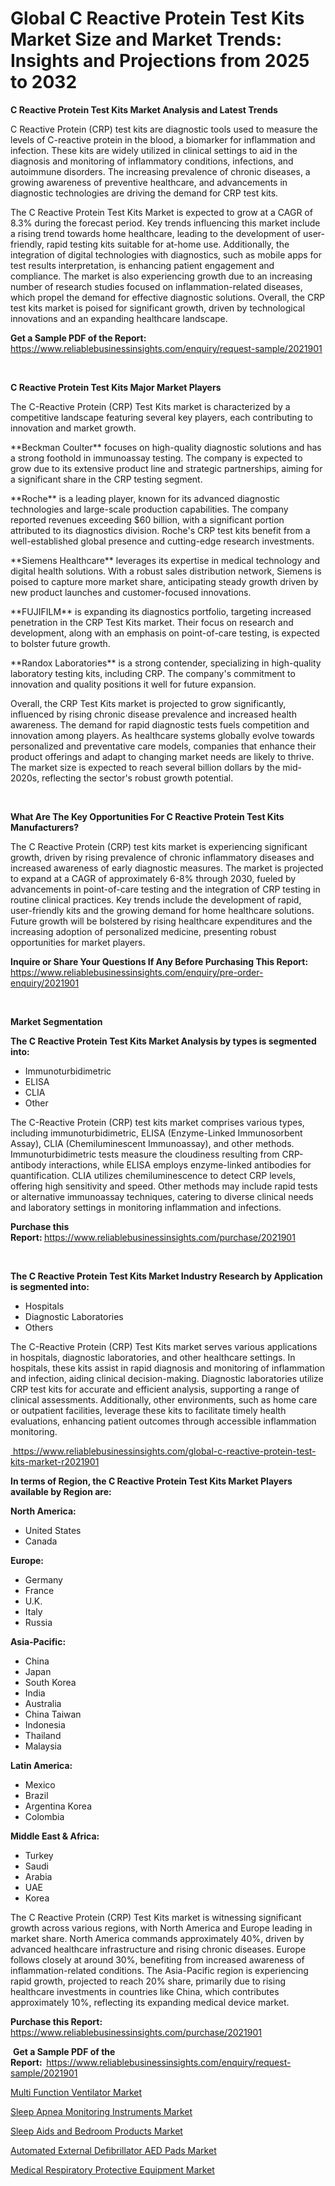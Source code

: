 <p><h1>Global C Reactive Protein Test Kits Market Size and Market Trends: Insights and Projections from 2025 to 2032</h1></p><p><strong>C Reactive Protein Test Kits Market Analysis and Latest Trends</strong></p>
<p><p>C Reactive Protein (CRP) test kits are diagnostic tools used to measure the levels of C-reactive protein in the blood, a biomarker for inflammation and infection. These kits are widely utilized in clinical settings to aid in the diagnosis and monitoring of inflammatory conditions, infections, and autoimmune disorders. The increasing prevalence of chronic diseases, a growing awareness of preventive healthcare, and advancements in diagnostic technologies are driving the demand for CRP test kits.</p><p>The C Reactive Protein Test Kits Market is expected to grow at a CAGR of 8.3% during the forecast period. Key trends influencing this market include a rising trend towards home healthcare, leading to the development of user-friendly, rapid testing kits suitable for at-home use. Additionally, the integration of digital technologies with diagnostics, such as mobile apps for test results interpretation, is enhancing patient engagement and compliance. The market is also experiencing growth due to an increasing number of research studies focused on inflammation-related diseases, which propel the demand for effective diagnostic solutions. Overall, the CRP test kits market is poised for significant growth, driven by technological innovations and an expanding healthcare landscape.</p></p>
<p><strong>Get a Sample PDF of the Report:&nbsp;</strong> <a href="https://www.reliablebusinessinsights.com/enquiry/request-sample/2021901?utm_campaign=115&utm_medium=2&utm_source=Github&utm_content=ia&utm_term=29032025&utm_id=c-reactive-protein-test-kits">https://www.reliablebusinessinsights.com/enquiry/request-sample/2021901</a></p>
<p>&nbsp;</p>
<p><strong>C Reactive Protein Test Kits Major Market Players</strong></p>
<p><p>The C-Reactive Protein (CRP) Test Kits market is characterized by a competitive landscape featuring several key players, each contributing to innovation and market growth.</p><p>**Beckman Coulter** focuses on high-quality diagnostic solutions and has a strong foothold in immunoassay testing. The company is expected to grow due to its extensive product line and strategic partnerships, aiming for a significant share in the CRP testing segment.</p><p>**Roche** is a leading player, known for its advanced diagnostic technologies and large-scale production capabilities. The company reported revenues exceeding $60 billion, with a significant portion attributed to its diagnostics division. Roche's CRP test kits benefit from a well-established global presence and cutting-edge research investments.</p><p>**Siemens Healthcare** leverages its expertise in medical technology and digital health solutions. With a robust sales distribution network, Siemens is poised to capture more market share, anticipating steady growth driven by new product launches and customer-focused innovations.</p><p>**FUJIFILM** is expanding its diagnostics portfolio, targeting increased penetration in the CRP Test Kits market. Their focus on research and development, along with an emphasis on point-of-care testing, is expected to bolster future growth.</p><p>**Randox Laboratories** is a strong contender, specializing in high-quality laboratory testing kits, including CRP. The company's commitment to innovation and quality positions it well for future expansion.</p><p>Overall, the CRP Test Kits market is projected to grow significantly, influenced by rising chronic disease prevalence and increased health awareness. The demand for rapid diagnostic tests fuels competition and innovation among players. As healthcare systems globally evolve towards personalized and preventative care models, companies that enhance their product offerings and adapt to changing market needs are likely to thrive. The market size is expected to reach several billion dollars by the mid-2020s, reflecting the sector's robust growth potential.</p></p>
<p>&nbsp;</p>
<p><strong>What Are The Key Opportunities For C Reactive Protein Test Kits Manufacturers?</strong></p>
<p><p>The C Reactive Protein (CRP) test kits market is experiencing significant growth, driven by rising prevalence of chronic inflammatory diseases and increased awareness of early diagnostic measures. The market is projected to expand at a CAGR of approximately 6-8% through 2030, fueled by advancements in point-of-care testing and the integration of CRP testing in routine clinical practices. Key trends include the development of rapid, user-friendly kits and the growing demand for home healthcare solutions. Future growth will be bolstered by rising healthcare expenditures and the increasing adoption of personalized medicine, presenting robust opportunities for market players.</p></p>
<p><strong>Inquire or Share Your Questions If Any Before Purchasing This Report:</strong> <a href="https://www.reliablebusinessinsights.com/enquiry/pre-order-enquiry/2021901?utm_campaign=115&utm_medium=2&utm_source=Github&utm_content=ia&utm_term=29032025&utm_id=c-reactive-protein-test-kits">https://www.reliablebusinessinsights.com/enquiry/pre-order-enquiry/2021901</a></p>
<p>&nbsp;</p>
<p><strong>Market Segmentation</strong></p>
<p><strong>The C Reactive Protein Test Kits Market Analysis by types is segmented into:</strong></p>
<p><ul><li>Immunoturbidimetric</li><li>ELISA</li><li>CLIA</li><li>Other</li></ul></p>
<p><p>The C-Reactive Protein (CRP) test kits market comprises various types, including immunoturbidimetric, ELISA (Enzyme-Linked Immunosorbent Assay), CLIA (Chemiluminescent Immunoassay), and other methods. Immunoturbidimetric tests measure the cloudiness resulting from CRP-antibody interactions, while ELISA employs enzyme-linked antibodies for quantification. CLIA utilizes chemiluminescence to detect CRP levels, offering high sensitivity and speed. Other methods may include rapid tests or alternative immunoassay techniques, catering to diverse clinical needs and laboratory settings in monitoring inflammation and infections.</p></p>
<p><strong>Purchase this Report:&nbsp;</strong><a href="https://www.reliablebusinessinsights.com/purchase/2021901?utm_campaign=115&utm_medium=2&utm_source=Github&utm_content=ia&utm_term=29032025&utm_id=c-reactive-protein-test-kits">https://www.reliablebusinessinsights.com/purchase/2021901</a></p>
<p>&nbsp;</p>
<p><strong>The C Reactive Protein Test Kits Market Industry Research by Application is segmented into:</strong></p>
<p><ul><li>Hospitals</li><li>Diagnostic Laboratories</li><li>Others</li></ul></p>
<p><p>The C-Reactive Protein (CRP) Test Kits market serves various applications in hospitals, diagnostic laboratories, and other healthcare settings. In hospitals, these kits assist in rapid diagnosis and monitoring of inflammation and infection, aiding clinical decision-making. Diagnostic laboratories utilize CRP test kits for accurate and efficient analysis, supporting a range of clinical assessments. Additionally, other environments, such as home care or outpatient facilities, leverage these kits to facilitate timely health evaluations, enhancing patient outcomes through accessible inflammation monitoring.</p></p>
<p><a href="https://www.reliablebusinessinsights.com/global-c-reactive-protein-test-kits-market-r2021901?utm_campaign=115&utm_medium=2&utm_source=Github&utm_content=ia&utm_term=29032025&utm_id=c-reactive-protein-test-kits">&nbsp;https://www.reliablebusinessinsights.com/global-c-reactive-protein-test-kits-market-r2021901</a></p>
<p><strong>In terms of Region, the C Reactive Protein Test Kits Market Players available by Region are:</strong></p>
<p>
    <p> <strong> North America: </strong>
        <ul>
            <li>United States</li>
            <li>Canada</li>
        </ul>
        </p> 
    <p> <strong> Europe: </strong>
        <ul>
            <li>Germany</li>
            <li>France</li>
            <li>U.K.</li>
            <li>Italy</li>
            <li>Russia</li>
        </ul>
        </p> 
    <p> <strong> Asia-Pacific: </strong>
        <ul>
            <li>China</li>
            <li>Japan</li>
            <li>South Korea</li>
            <li>India</li>
            <li>Australia</li>
            <li>China Taiwan</li>
            <li>Indonesia</li>
            <li>Thailand</li>
            <li>Malaysia</li>
        </ul>
        </p> 
    <p> <strong> Latin America: </strong>
        <ul>
            <li>Mexico</li>
            <li>Brazil</li>
            <li>Argentina Korea</li>
            <li>Colombia</li>
        </ul>
        </p> 
    <p> <strong> Middle East & Africa: </strong>
        <ul>
            <li>Turkey</li>
            <li>Saudi</li>
            <li>Arabia</li>
            <li>UAE</li>
            <li>Korea</li>
        </ul>
    </p>
    </p>
<p><p>The C Reactive Protein (CRP) Test Kits market is witnessing significant growth across various regions, with North America and Europe leading in market share. North America commands approximately 40%, driven by advanced healthcare infrastructure and rising chronic diseases. Europe follows closely at around 30%, benefiting from increased awareness of inflammation-related conditions. The Asia-Pacific region is experiencing rapid growth, projected to reach 20% share, primarily due to rising healthcare investments in countries like China, which contributes approximately 10%, reflecting its expanding medical device market.</p></p>
<p><strong>Purchase this Report: </strong><a href="https://www.reliablebusinessinsights.com/purchase/2021901?utm_campaign=115&utm_medium=2&utm_source=Github&utm_content=ia&utm_term=29032025&utm_id=c-reactive-protein-test-kits">https://www.reliablebusinessinsights.com/purchase/2021901</a></p>
<p>&nbsp;<strong>Get a Sample PDF of the Report:&nbsp;&nbsp;</strong><a href="https://www.reliablebusinessinsights.com/enquiry/request-sample/2021901?utm_campaign=115&utm_medium=2&utm_source=Github&utm_content=ia&utm_term=29032025&utm_id=c-reactive-protein-test-kits">https://www.reliablebusinessinsights.com/enquiry/request-sample/2021901</a></p>
<p><strong></strong></p>
<p><p><a href="https://github.com/reeseberro3j/Market-Research-Report-List-1/blob/main/multi-function-ventilator-market.md?utm_campaign=115&utm_medium=2&utm_source=Github&utm_content=ia&utm_term=29032025&utm_id=c-reactive-protein-test-kits">Multi Function Ventilator Market</a></p><p><a href="https://github.com/rocicbenton/Market-Research-Report-List-1/blob/main/sleep-apnea-monitoring-instruments-market.md?utm_campaign=115&utm_medium=2&utm_source=Github&utm_content=ia&utm_term=29032025&utm_id=c-reactive-protein-test-kits">Sleep Apnea Monitoring Instruments Market</a></p><p><a href="https://github.com/billejuman43/Market-Research-Report-List-1/blob/main/sleep-aids-and-bedroom-products-market.md?utm_campaign=115&utm_medium=2&utm_source=Github&utm_content=ia&utm_term=29032025&utm_id=c-reactive-protein-test-kits">Sleep Aids and Bedroom Products Market</a></p><p><a href="https://github.com/tahjaylestro/Market-Research-Report-List-1/blob/main/automated-external-defibrillator-aed-pads-market.md?utm_campaign=115&utm_medium=2&utm_source=Github&utm_content=ia&utm_term=29032025&utm_id=c-reactive-protein-test-kits">Automated External Defibrillator AED Pads Market</a></p><p><a href="https://github.com/filinjaic7/Market-Research-Report-List-1/blob/main/medical-respiratory-protective-equipment-market.md?utm_campaign=115&utm_medium=2&utm_source=Github&utm_content=ia&utm_term=29032025&utm_id=c-reactive-protein-test-kits">Medical Respiratory Protective Equipment Market</a></p></p>
